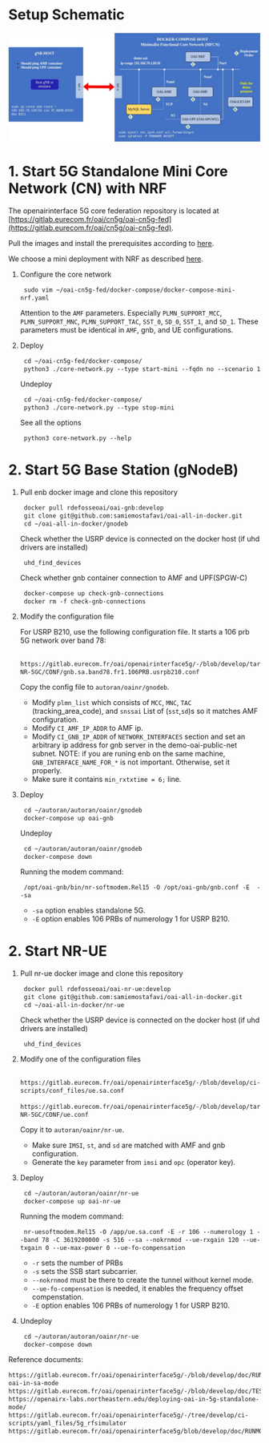 # Setup Schematic


![Setup Schematic](5gCN-mini.jpeg "Setup Schematic")

# 1. Start 5G Standalone Mini Core Network (CN) with NRF

The openairinterface 5G core federation repository is located at [https://gitlab.eurecom.fr/oai/cn5g/oai-cn5g-fed](https://gitlab.eurecom.fr/oai/cn5g/oai-cn5g-fed).

Pull the images and install the prerequisites according to [here](https://gitlab.eurecom.fr/oai/cn5g/oai-cn5g-fed/-/blob/master/docs/DEPLOY_HOME.md).

We choose a mini deployment with NRF as described [here](https://gitlab.eurecom.fr/oai/cn5g/oai-cn5g-fed/-/blob/master/docs/DEPLOY_SA5G_MINI_DS_TESTER_DEPLOYMENT.md).

1. Configure the core network

		sudo vim ~/oai-cn5g-fed/docker-compose/docker-compose-mini-nrf.yaml
		
	Attention to the `AMF` parameters. Especially `PLMN_SUPPORT_MCC`, `PLMN_SUPPORT_MNC`, `PLMN_SUPPORT_TAC`, `SST_0`, `SD_0`, `SST_1`, and `SD_1`. These parameters must be identical in `AMF`, gnb, and UE configurations.

2. Deploy 

		cd ~/oai-cn5g-fed/docker-compose/
		python3 ./core-network.py --type start-mini --fqdn no --scenario 1
		
	Undeploy

		cd ~/oai-cn5g-fed/docker-compose/
		python3 ./core-network.py --type stop-mini
		
	See all the options
	
		python3 core-network.py --help


# 2. Start 5G Base Station (gNodeB)

1. Pull enb docker image and clone this repository

		docker pull rdefosseoai/oai-gnb:develop
		git clone git@github.com:samiemostafavi/oai-all-in-docker.git
		cd ~/oai-all-in-docker/gnodeb

	Check whether the USRP device is connected on the docker host (if uhd drivers are installed)
	
		uhd_find_devices
		
	Check whether gnb container connection to AMF and UPF(SPGW-C)
	
		docker-compose up check-gnb-connections
 		docker rm -f check-gnb-connections
	
2. Modify the configuration file		

	For USRP B210, use the following configuration file. It starts a 106 prb 5G network over band 78:
	
		https://gitlab.eurecom.fr/oai/openairinterface5g/-/blob/develop/targets/PROJECTS/GENERIC-NR-5GC/CONF/gnb.sa.band78.fr1.106PRB.usrpb210.conf
	
	Copy the config file to `autoran/oainr/gnodeb`.
	
	* Modify `plmn_list` which consists of `MCC`, `MNC`, `TAC` (tracking_area_code), and `snssai` List of (`sst`,`sd`)s so it matches AMF configuration.
	* Modify `CI_AMF_IP_ADDR` to AMF ip.
	* Modify `CI_GNB_IP_ADDR` of `NETWORK_INTERFACES` section and set an arbitrary ip address for gnb server in the demo-oai-public-net subnet. NOTE: if you are runing enb on the same machine, `GNB_INTERFACE_NAME_FOR_*` is not important. Otherwise, set it properly.
	* Make sure it contains `min_rxtxtime = 6;` line.


3. Deploy

		cd ~/autoran/autoran/oainr/gnodeb
		docker-compose up oai-gnb

	Undeploy
	
		cd ~/autoran/autoran/oainr/gnodeb
		docker-compose down
	
	Running the modem command:
	
		/opt/oai-gnb/bin/nr-softmodem.Rel15 -O /opt/oai-gnb/gnb.conf -E  --sa
	
	* `-sa` option enables standalone 5G.
	* `-E` option enables 106 PRBs of numerology 1 for USRP B210.

# 2. Start NR-UE

1. Pull nr-ue docker image and clone this repository

		docker pull rdefosseoai/oai-nr-ue:develop
		git clone git@github.com:samiemostafavi/oai-all-in-docker.git
 		cd ~/oai-all-in-docker/nr-ue
		
	Check whether the USRP device is connected on the docker host (if uhd drivers are installed)
	
		uhd_find_devices
	
2. Modify one of the configuration files

		https://gitlab.eurecom.fr/oai/openairinterface5g/-/blob/develop/ci-scripts/conf_files/ue.sa.conf
		https://gitlab.eurecom.fr/oai/openairinterface5g/-/blob/develop/targets/PROJECTS/GENERIC-NR-5GC/CONF/ue.conf
		
	Copy it to `autoran/oainr/nr-ue`.
	* Make sure `IMSI`, `st`, and `sd` are matched with AMF and gnb configuration.
	* Generate the `key` parameter from `imsi` and `opc` (operator key).
	
3. Deploy

		cd ~/autoran/autoran/oainr/nr-ue
		docker-compose up oai-nr-ue

	Running the modem command:
	
		nr-uesoftmodem.Rel15 -O /app/ue.sa.conf -E -r 106 --numerology 1 --band 78 -C 3619200000 -s 516 --sa --nokrnmod --ue-rxgain 120 --ue-txgain 0 --ue-max-power 0 --ue-fo-compensation
		
	* `-r` sets the number of PRBs
	* `-s` sets the SSB start subcarrier.
	* `--nokrnmod` must be there to create the tunnel without kernel mode.
	* `--ue-fo-compensation` is needed, it enables the frequency offset compenstation.
	* `-E` option enables 106 PRBs of numerology 1 for USRP B210.

4. Undeploy

		cd ~/autoran/autoran/oainr/nr-ue
		docker-compose down

Reference documents:

	https://gitlab.eurecom.fr/oai/openairinterface5g/-/blob/develop/doc/RUNMODEM.md#run-oai-in-sa-mode
	https://gitlab.eurecom.fr/oai/openairinterface5g/-/blob/develop/doc/TESTING_5GSA_setup.md
	https://openairx-labs.northeastern.edu/deploying-oai-in-5g-standalone-mode/
	https://gitlab.eurecom.fr/oai/openairinterface5g/-/tree/develop/ci-scripts/yaml_files/5g_rfsimulator
	https://gitlab.eurecom.fr/oai/openairinterface5g/blob/develop/doc/RUNMODEM.md

